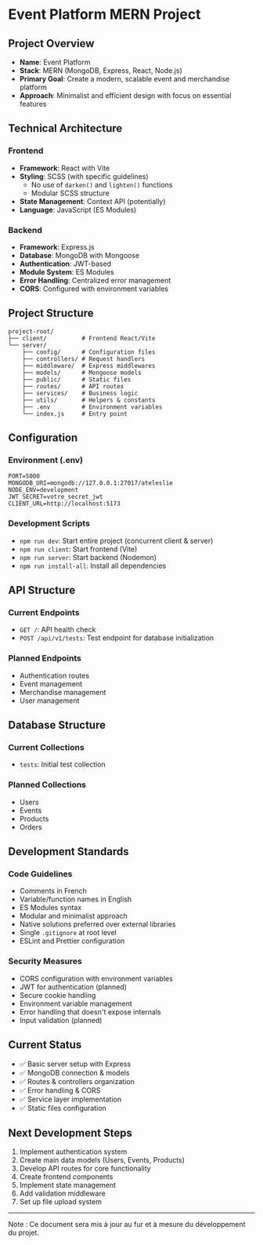 # Event Platform MERN Project

## Project Overview
- **Name**: Event Platform
- **Stack**: MERN (MongoDB, Express, React, Node.js)
- **Primary Goal**: Create a modern, scalable event and merchandise platform
- **Approach**: Minimalist and efficient design with focus on essential features

## Technical Architecture

### Frontend
- **Framework**: React with Vite
- **Styling**: SCSS (with specific guidelines)
  - No use of `darken()` and `lighten()` functions
  - Modular SCSS structure
- **State Management**: Context API (potentially)
- **Language**: JavaScript (ES Modules)

### Backend
- **Framework**: Express.js
- **Database**: MongoDB with Mongoose
- **Authentication**: JWT-based
- **Module System**: ES Modules
- **Error Handling**: Centralized error management
- **CORS**: Configured with environment variables

## Project Structure
```
project-root/
├── client/          # Frontend React/Vite
└── server/
    ├── config/      # Configuration files
    ├── controllers/ # Request handlers
    ├── middleware/  # Express middlewares
    ├── models/      # Mongoose models
    ├── public/      # Static files
    ├── routes/      # API routes
    ├── services/    # Business logic
    ├── utils/       # Helpers & constants
    ├── .env         # Environment variables
    └── index.js     # Entry point
```

## Configuration

### Environment (.env)
```
PORT=5000
MONGODB_URI=mongodb://127.0.0.1:27017/ateleslie
NODE_ENV=development
JWT_SECRET=votre_secret_jwt
CLIENT_URL=http://localhost:5173
```

### Development Scripts
- `npm run dev`: Start entire project (concurrent client & server)
- `npm run client`: Start frontend (Vite)
- `npm run server`: Start backend (Nodemon)
- `npm run install-all`: Install all dependencies

## API Structure

### Current Endpoints
- `GET /`: API health check
- `POST /api/v1/tests`: Test endpoint for database initialization

### Planned Endpoints
- Authentication routes
- Event management
- Merchandise management
- User management

## Database Structure

### Current Collections
- `tests`: Initial test collection

### Planned Collections
- Users
- Events
- Products
- Orders

## Development Standards

### Code Guidelines
- Comments in French
- Variable/function names in English
- ES Modules syntax
- Modular and minimalist approach
- Native solutions preferred over external libraries
- Single `.gitignore` at root level
- ESLint and Prettier configuration

### Security Measures
- CORS configuration with environment variables
- JWT for authentication (planned)
- Secure cookie handling
- Environment variable management
- Error handling that doesn't expose internals
- Input validation (planned)

## Current Status
- ✅ Basic server setup with Express
- ✅ MongoDB connection & models
- ✅ Routes & controllers organization
- ✅ Error handling & CORS
- ✅ Service layer implementation
- ✅ Static files configuration

## Next Development Steps
1. Implement authentication system
2. Create main data models (Users, Events, Products)
3. Develop API routes for core functionality
4. Create frontend components
5. Implement state management
6. Add validation middleware
7. Set up file upload system

---
Note : Ce document sera mis à jour au fur et à mesure du développement du projet.
